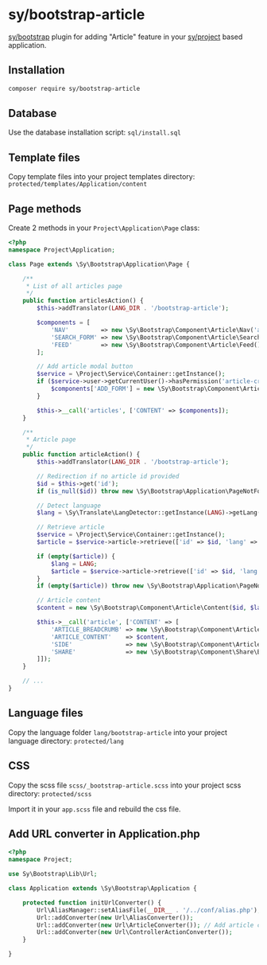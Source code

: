 # sy/bootstrap-article

[sy/bootstrap](https://github.com/syframework/bootstrap) plugin for adding "Article" feature in your [sy/project](https://github.com/syframework/project) based application.

## Installation

```bash
composer require sy/bootstrap-article
```

## Database

Use the database installation script: ```sql/install.sql```

## Template files

Copy template files into your project templates directory: ```protected/templates/Application/content```

## Page methods

Create 2 methods in your ```Project\Application\Page``` class:

```php
<?php
namespace Project\Application;

class Page extends \Sy\Bootstrap\Application\Page {

	/**
	 * List of all articles page
	 */
	public function articlesAction() {
		$this->addTranslator(LANG_DIR . '/bootstrap-article');

		$components = [
			'NAV'         => new \Sy\Bootstrap\Component\Article\Nav('articles'),
			'SEARCH_FORM' => new \Sy\Bootstrap\Component\Article\Search(),
			'FEED'        => new \Sy\Bootstrap\Component\Article\Feed(),
		];

		// Add article modal button
		$service = \Project\Service\Container::getInstance();
		if ($service->user->getCurrentUser()->hasPermission('article-create')) {
			$components['ADD_FORM'] = new \Sy\Bootstrap\Component\Article\Add();
		}

		$this->__call('articles', ['CONTENT' => $components]);
	}

	/**
	 * Article page
	 */
	public function articleAction() {
		$this->addTranslator(LANG_DIR . '/bootstrap-article');

		// Redirection if no article id provided
		$id = $this->get('id');
		if (is_null($id)) throw new \Sy\Bootstrap\Application\PageNotFoundException();

		// Detect language
		$lang = \Sy\Translate\LangDetector::getInstance(LANG)->getLang();

		// Retrieve article
		$service = \Project\Service\Container::getInstance();
		$article = $service->article->retrieve(['id' => $id, 'lang' => $lang]);

		if (empty($article)) {
			$lang = LANG;
			$article = $service->article->retrieve(['id' => $id, 'lang' => $lang]);
		}
		if (empty($article)) throw new \Sy\Bootstrap\Application\PageNotFoundException();

		// Article content
		$content = new \Sy\Bootstrap\Component\Article\Content($id, $lang);

		$this->__call('article', ['CONTENT' => [
			'ARTICLE_BREADCRUMB' => new \Sy\Bootstrap\Component\Article\Breadcrumb($id, $lang),
			'ARTICLE_CONTENT'    => $content,
			'SIDE'               => new \Sy\Bootstrap\Component\Article\Side($id, $article['category_id']),
			'SHARE'              => new \Sy\Bootstrap\Component\Share\Buttons(PROJECT_URL . Url::build('page', 'article', ['id' => $id])),
		]]);
	}

	// ...
}
```

## Language files

Copy the language folder ```lang/bootstrap-article``` into your project language directory: ```protected/lang```

## CSS

Copy the scss file ```scss/_bootstrap-article.scss``` into your project scss directory: ```protected/scss```

Import it in your ```app.scss``` file and rebuild the css file.

## Add URL converter in Application.php

```php
<?php
namespace Project;

use Sy\Bootstrap\Lib\Url;

class Application extends \Sy\Bootstrap\Application {

	protected function initUrlConverter() {
		Url\AliasManager::setAliasFile(__DIR__ . '/../conf/alias.php');
		Url::addConverter(new Url\AliasConverter());
		Url::addConverter(new Url\ArticleConverter()); // Add article converter
		Url::addConverter(new Url\ControllerActionConverter());
	}

}
```